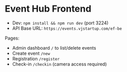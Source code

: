 # Event Hub Frontend

- Dev: `npm install && npm run dev` (port 3224)
- API Base URL: `https://events.vjstartup.com/ef-be`

Pages:
- Admin dashboard `/` to list/delete events
- Create event `/new`
- Registration `/register`
- Check-in `/checkin` (camera access required)
